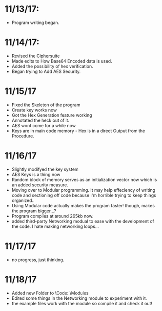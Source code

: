 # 11/13/17: 
* Program writing began. 
# 11/14/17: 

* Revised the Ciphersuite
* Made edits to How Base64 Encoded data is used.
* Added the possibility of hex verification.
* Began trying to Add AES Security.

# 11/15/17

* Fixed the Skeleton of the program
* Create key works now
* Got the Hex Generation feature working
* Annotated the heck out of it.
* AES wont come for a while now.
* Keys are in main code memory - Hex is in a direct
  Output from the Procedure.

# 11/16/17

* Slightly modifyed the key system
* AES Keys is a thing now
* Random block of memory serves as an 
  initialization vector now which is an added security measure.
* Moving over to Modular programming. It may help effeciency of writing code and sectioning off code
  because I'm horrible trying to keep things organized.. 
* Using Modular code actually makes the program faster! though, makes the program bigger...?
* Program compiles at around 265kb now.
* added third-party Networking modual to ease with the development of the code.
  I hate making networking loops...

# 11/17/17

* no progress, just thinking.

# 11/18/17

* Added new Folder to \Code: \Modules
* Edited some things in the Networking module to experiment with it.
* the example files work with the module so compile it and check it out!


